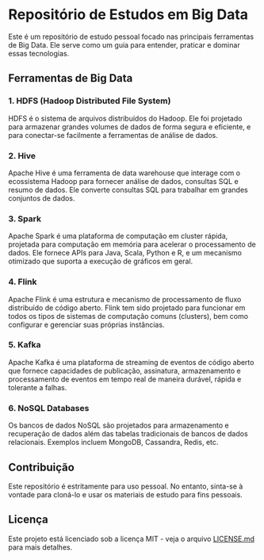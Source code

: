 # Repositório de Estudos em Big Data

Este é um repositório de estudo pessoal focado nas principais ferramentas de Big Data. Ele serve como um guia para entender, praticar e dominar essas tecnologias.

## Ferramentas de Big Data

### 1. HDFS (Hadoop Distributed File System)

HDFS é o sistema de arquivos distribuídos do Hadoop. Ele foi projetado para armazenar grandes volumes de dados de forma segura e eficiente, e para conectar-se facilmente a ferramentas de análise de dados.

### 2. Hive

Apache Hive é uma ferramenta de data warehouse que interage com o ecossistema Hadoop para fornecer análise de dados, consultas SQL e resumo de dados. Ele converte consultas SQL para trabalhar em grandes conjuntos de dados.

### 3. Spark

Apache Spark é uma plataforma de computação em cluster rápida, projetada para computação em memória para acelerar o processamento de dados. Ele fornece APIs para Java, Scala, Python e R, e um mecanismo otimizado que suporta a execução de gráficos em geral.

### 4. Flink

Apache Flink é uma estrutura e mecanismo de processamento de fluxo distribuído de código aberto. Flink tem sido projetado para funcionar em todos os tipos de sistemas de computação comuns (clusters), bem como configurar e gerenciar suas próprias instâncias.

### 5. Kafka

Apache Kafka é uma plataforma de streaming de eventos de código aberto que fornece capacidades de publicação, assinatura, armazenamento e processamento de eventos em tempo real de maneira durável, rápida e tolerante a falhas.

### 6. NoSQL Databases

Os bancos de dados NoSQL são projetados para armazenamento e recuperação de dados além das tabelas tradicionais de bancos de dados relacionais. Exemplos incluem MongoDB, Cassandra, Redis, etc.

## Contribuição

Este repositório é estritamente para uso pessoal. No entanto, sinta-se à vontade para cloná-lo e usar os materiais de estudo para fins pessoais.

## Licença

Este projeto está licenciado sob a licença MIT - veja o arquivo [LICENSE.md](LICENSE.md) para mais detalhes.
